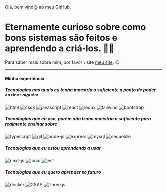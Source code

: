 Olá, bem vind@ ao meu GitHub.

# Eternamente curioso sobre como bons sistemas são feitos e aprendendo a criá-los. 👨‍💻 

Para saber mais sobre mim, por favor visite [meu site](https://isaacmuniz.vercel.app). 😉

---

#### Minha experiência

##### Tecnologias nas quais eu tenho maestria o suficiente a ponto de poder ensinar alguém

![html](https://user-images.githubusercontent.com/37576563/160243759-a12f5a1b-581c-454b-8a5d-7e86d1aadd2e.png)
![css3](https://user-images.githubusercontent.com/37576563/160243802-4d180142-c4d5-49e9-99f8-8d2d1a3546f3.png)
![javascript](https://user-images.githubusercontent.com/37576563/160047811-bab27e83-35d6-4a27-925b-9b996c573a49.png)
![react](https://user-images.githubusercontent.com/37576563/160046597-131c748c-9609-4836-a8da-678345d29537.png)
![redux](https://user-images.githubusercontent.com/37576563/160047687-15f0aa28-fdce-477d-b543-32131f4ae318.png)
![tailwind](https://user-images.githubusercontent.com/37576563/160243021-28610e05-79e3-41f6-9470-d969d75637fa.png)
![bootstrap](https://user-images.githubusercontent.com/37576563/199377146-72bc245c-4589-4ec6-a2a8-3be955569bc0.png)

##### Tecnologias que eu uso, porém não tenho maestria o suficiente para realmente ensinar sobre

![typescript](https://user-images.githubusercontent.com/37576563/189236780-91992aa3-cbbb-41eb-9fc9-09a2c5af9dc9.png)
![git](https://user-images.githubusercontent.com/37576563/160243346-1beba7ff-ca40-4333-a7d8-64bec86000ac.png)
![node-js](https://user-images.githubusercontent.com/37576563/160046386-57c9f15f-1876-4bfc-a265-49c2e4eefa89.png)
![express](https://user-images.githubusercontent.com/37576563/163659798-6b3ec94e-21cb-4d80-bd5a-60de5687a10d.png)
![mysql](https://user-images.githubusercontent.com/37576563/160047582-d90a2605-61d9-4a8d-a6eb-1ef781e33eeb.png)
![sequelize](https://user-images.githubusercontent.com/37576563/160049581-ef32f180-80a6-4d2b-8324-2e3482515dab.png)

##### Tecnologias que eu estou aprendendo a usar

![next-js](https://user-images.githubusercontent.com/37576563/194781543-fbc505cb-db6f-4861-8027-869b98160f60.png)
![ionic](https://github.com/codigoisaac/codigoisaac/assets/37576563/e3f5811c-4eb0-47ad-aedf-f530db8e440f)
![jest](https://user-images.githubusercontent.com/37576563/189237033-8d81521b-2fd3-4e3b-8fb3-ca2039af87f3.png)

##### Tecnologias que eu quero aprender no futuro

![docker](https://user-images.githubusercontent.com/37576563/226075448-daa62268-c42b-4762-b693-01e24d990741.png)
![GSAP](https://user-images.githubusercontent.com/37576563/229671645-5f255d8c-3c04-4aaf-b4b1-aac8c73d6e85.png)
![Three.js](https://user-images.githubusercontent.com/37576563/229672376-cc688b8c-182f-45a6-91a0-c3be5e0c5897.png)



